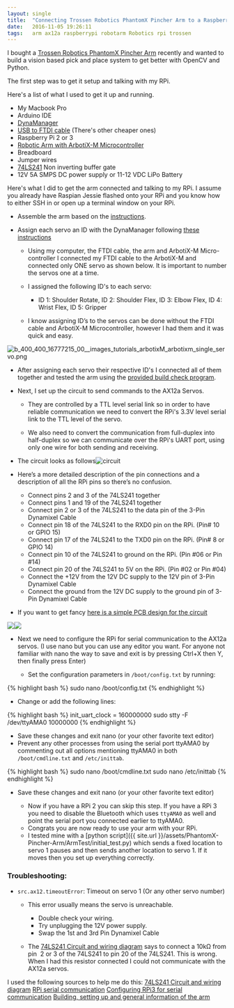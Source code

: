 ```yaml
---
layout: single
title:  "Connecting Trossen Robotics PhantomX Pincher Arm to a Raspberry Pi 1"
date:   2016-11-05 19:26:11
tags:   arm ax12a raspberrypi robotarm Robotics rpi trossen
---
```


I bought a [Trossen Robotics PhantomX Pincher Arm](http://www.trossenrobotics.com/p/PhantomX-Pincher-Robot-Arm.aspx) recently and wanted to build a vision based pick and place system to get better with OpenCV and Python.

The first step was to get it setup and talking with my RPi.

Here's a list of what I used to get it up and running.
    
  * My Macbook Pro
  * Arduino IDE
  * [DynaManager](https://github.com/Interbotix/dynaManager/releases)
  * [USB to FTDI cable](http://www.trossenrobotics.com/store/p/6406-FTDI-Cable-5V.aspx) (There's other cheaper ones)
  * Raspberry Pi 2 or 3
  * [Robotic Arm with ArbotiX-M Microcontroller](http://www.trossenrobotics.com/p/PhantomX-Pincher-Robot-Arm.aspx)
  * Breadboard
  * Jumper wires
  * [74LS241](http://www.uni-kl.de/elektronik-lager/417791) Non inverting buffer gate
  * 12V 5A SMPS DC power supply or 11-12 VDC LiPo Battery

Here's what I did to get the arm connected and talking to my RPi. I assume you already have Raspian Jessie flashed onto your RPi and you know how to either SSH in or open up a terminal window on your RPi.

  * Assemble the arm based on the [instructions](http://learn.trossenrobotics.com/16-interbotix/robot-arms/pincher-robot-arm/163-phantomx-pincher-robot-arm-assembly-guide.html).
    
  * Assign each servo an ID with the DynaManager following [these instructions](http://learn.trossenrobotics.com/index.php/getting-started-with-the-arbotix/1-using-the-tr-dynamixel-servo-tool#&panel1-1)
    
    * Using my computer, the FTDI cable, the arm and ArbotiX-M Micro-controller I connected my FTDI cable to the ArbotiX-M and connected only ONE servo as shown below. It is important to number the servos one at a time.
    
    * I assigned the following ID's to each servo:
    
      * ID 1: Shoulder Rotate, ID 2: Shoulder Flex, ID 3: Elbow Flex, ID 4: Wrist Flex, ID 5: Gripper

    * I know assigning ID’s to the servos can be done without the FTDI cable and ArbotiX-M Microcontroller, however I had them and it was quick and easy.

![b_400_400_16777215_00__images_tutorials_arbotixM_arbotixm_single_servo.png](http://learn.trossenrobotics.com/cache/multithumb_thumbs/b_400_400_16777215_00__images_tutorials_arbotixM_arbotixm_single_servo.png)

  * After assigning each servo their respective ID's I connected all of them together and tested the arm using the [provided build check program](http://learn.trossenrobotics.com/interbotix/robot-arms/16-phantomx-pincher-robot-arm/25-phantomx-pincher-robot-arm-build-check).
    
  * Next, I set up the circuit to send commands to the AX12a Servos.
    
    * They are controlled by a TTL level serial link so in order to have reliable communication we need to convert the RPi's 3.3V level serial link to the TTL level of the servo.
    
    * We also need to convert the communication from full-duplex into half-duplex so we can communicate over the RPi's UART port, using only one wire for both sending and receiving.

  * The circuit looks as follows![circuit](https://nickzanobini.files.wordpress.com/2016/11/circuit.png)
    
  * Here’s a more detailed description of the pin connections and a description of all the RPi pins so there’s no confusion.
    
    * Connect pins 2 and 3 of the 74LS241 together
    * Connect pins 1 and 19 of the 74LS241 together
    * Connect pin 2 or 3 of the 74LS241 to the data pin of the 3-Pin Dynamixel Cable
    * Connect pin 18 of the 74LS241 to the RXD0 pin on the RPi. (Pin# 10 or GPIO 15)
    * Connect pin 17 of the 74LS241 to the TXD0 pin on the RPi. (Pin# 8 or GPIO 14)
    * Connect pin 10 of the 74LS241 to ground on the RPi. (Pin #06 or Pin #14)
    * Connect pin 20 of the 74LS241 to 5V on the RPi. (Pin #02 or Pin #04)
    * Connect the +12V from the 12V DC supply to the 12V pin of 3-Pin Dynamixel Cable
    * Connect the ground from the 12V DC supply to the ground pin of 3-Pin Dynamixel Cable
    
  * If you want to get fancy [here is a simple PCB design for the circuit](https://circuits.io/circuits/267189-ax-12-driver-for-raspberry-pi/)

![](http://nickzanobini.files.wordpress.com/2016/11/img_0525.png)![](http://nickzanobini.files.wordpress.com/2016/11/2.png)
    
  * Next we need to configure the RPi for serial communication to the AX12a servos. (I use nano but you can use any editor you want. For anyone not familiar with nano the way to save and exit is by pressing Ctrl+X then Y, then finally press Enter)

    * Set the configuration parameters in `/boot/config.txt` by running:

{% highlight bash %}
sudo nano /boot/config.txt
{% endhighlight %}  
* Change or add the following lines:

{% highlight bash %}
init_uart_clock = 160000000
sudo stty -F /dev/ttyAMA0 10000000
{% endhighlight %}  
* Save these changes and exit nano (or your other favorite text editor)  
* Prevent any other processes from using the serial port ttyAMA0 by commenting out all options mentioning ttyAMA0 in both `/boot/cmdline.txt` and `/etc/inittab`.

{% highlight bash %}
sudo nano /boot/cmdline.txt
sudo nano /etc/inittab
{% endhighlight %}  
* Save these changes and exit nano (or your other favorite text editor)
    
  * Now if you have a RPi 2 you can skip this step. If you have a RPi 3 you need to disable the Bluetooth which uses `ttyAMA0` as well and point the serial port you connected earlier to ttyAMA0.
  * Congrats you are now ready to use your arm with your RPi.
  * I tested mine with a [python script]({{ site.url }}/assets/PhantomX-Pincher-Arm/ArmTest/initial_test.py) which sends a fixed location to servo 1 pauses and then sends another location to servo 1. If it moves then you set up everything correctly.

### Troubleshooting:

  * `src.ax12.timeoutError`: Timeout on servo 1 (Or any other servo number)
    * This error usually means the servo is unreachable.
      * Double check your wiring.
      * Try unplugging the 12V power supply.
      * Swap the 1st and 3rd Pin Dynamixel Cable
    
    * The [74LS241 Circuit and wiring diagram](http://www.instructables.com/id/How-to-drive-Dynamixel-AX-12A-servos-with-a-Raspbe/) says to connect a 10kΩ from pin  2 or 3 of the 74LS241 to pin 20 of the 74LS241. This is wrong. When I had this resistor connected I could not communicate with the AX12a servos.


I used the following sources to help me do this:
[74LS241 Circuit and wiring diagram](http://www.instructables.com/id/How-to-drive-Dynamixel-AX-12A-servos-with-a-Raspbe/)
[RPi serial communication](http://www.oppedijk.com/robotics/control-dynamixel-with-raspberrypi)
[Configuring RPi3 for serial communication](http://raspberrypi.stackexchange.com/questions/45570/how-do-i-make-serial-work-on-the-raspberry-pi3)
[Building, setting up and general information of the arm](http://www.trossenrobotics.com/p/PhantomX-Pincher-Robot-Arm.aspx)
